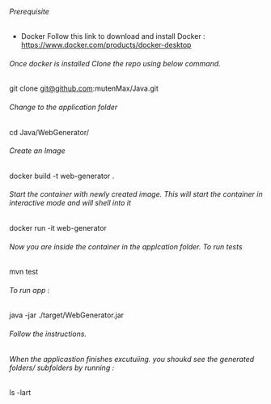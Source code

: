 ######  Prerequisite
 - Docker
 Follow this link to download and install Docker : https://www.docker.com/products/docker-desktop 

######  Once docker is installed Clone the repo using below command. 
git clone git@github.com:mutenMax/Java.git

######  Change to the application folder 
cd Java/WebGenerator/

######  Create an Image 
docker build -t web-generator .

######  Start the container with newly created image. This will start the container in interactive mode and will shell into it
docker run -it web-generator

######  Now you are inside the container in the applcation folder. To run tests
mvn test 
######  To run app : 
java -jar ./target/WebGenerator.jar

######  Follow the instructions. 
######  When the applicastion finishes excutuiing. you shoukd see the generated folders/ subfolders by running : 
ls -lart
